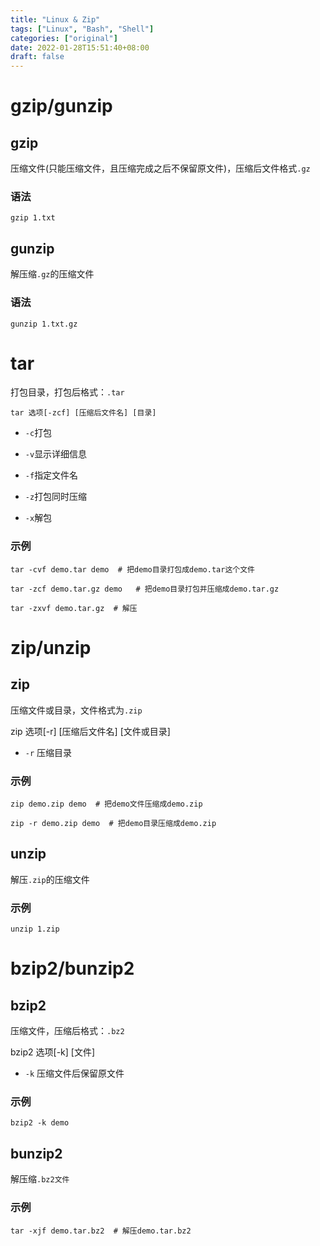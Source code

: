```yaml
---
title: "Linux & Zip"
tags: ["Linux", "Bash", "Shell"]
categories: ["original"]
date: 2022-01-28T15:51:40+08:00
draft: false
---
```


# gzip/gunzip

## gzip

压缩文件(只能压缩文件，且压缩完成之后不保留原文件)，压缩后文件格式`.gz`

### 语法

```shell
gzip 1.txt
```

## gunzip

解压缩`.gz`的压缩文件

### 语法

```shell
gunzip 1.txt.gz
```

# tar

打包目录，打包后格式：`.tar`

```
tar 选项[-zcf] [压缩后文件名] [目录]
```

- `-c`打包

- `-v`显示详细信息

- `-f`指定文件名

- `-z`打包同时压缩

- `-x`解包

### 示例

```shell
tar -cvf demo.tar demo  # 把demo目录打包成demo.tar这个文件

tar -zcf demo.tar.gz demo   # 把demo目录打包并压缩成demo.tar.gz

tar -zxvf demo.tar.gz  # 解压
```

# zip/unzip

## zip

压缩文件或目录，文件格式为`.zip`


zip 选项[-r] [压缩后文件名] [文件或目录]

-  `-r` 压缩目录

### 示例

```shell
zip demo.zip demo  # 把demo文件压缩成demo.zip

zip -r demo.zip demo  # 把demo目录压缩成demo.zip
```

## unzip

解压`.zip`的压缩文件

### 示例

```shell
unzip 1.zip
```

# bzip2/bunzip2

## bzip2

压缩文件，压缩后格式：`.bz2`

bzip2 选项[-k] [文件]
- `-k` 压缩文件后保留原文件

### 示例

```shell
bzip2 -k demo
```

## bunzip2

解压缩`.bz2文件`

### 示例

```shell
tar -xjf demo.tar.bz2  # 解压demo.tar.bz2
```